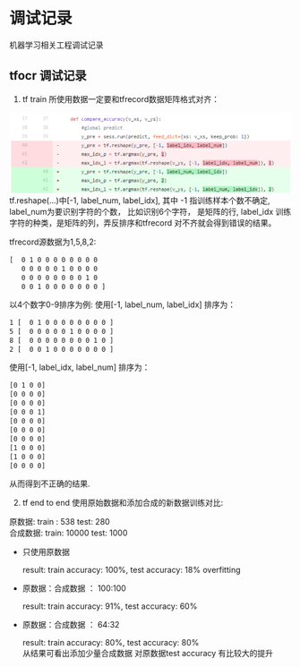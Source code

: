 # 调试记录
机器学习相关工程调试记录

## tfocr 调试记录

1. tf train 所使用数据一定要和tfrecord数据矩阵格式对齐：

![](tfocr.png)
tf.reshape(...)中[-1, label_num, label_idx], 其中 -1 指训练样本个数不确定,
label_num为要识别字符的个数， 比如识别6个字符， 是矩阵的行,
label_idx 训练字符的种类，是矩阵的列，弄反排序和tfrecord 对不齐就会得到错误的结果。

tfrecord源数据为1,5,8,2:

    [  0 1 0 0 0 0 0 0 0 0  
       0 0 0 0 0 1 0 0 0 0  
       0 0 0 0 0 0 0 0 1 0
       0 0 1 0 0 0 0 0 0 0 ]
以4个数字0-9排序为例:  使用[-1, label_num, label_idx] 排序为：

    1 [  0 1 0 0 0 0 0 0 0 0 ]
    5 [  0 0 0 0 0 1 0 0 0 0 ]
    8 [  0 0 0 0 0 0 0 0 1 0 ]
    2 [  0 0 1 0 0 0 0 0 0 0 ]
使用[-1, label_idx, label_num] 排序为：

    [0 1 0 0]
    [0 0 0 0]
    [0 0 0 0]
    [0 0 0 1]
    [0 0 0 0]
    [0 0 0 0]
    [0 0 0 0]
    [1 0 0 0]
    [1 0 0 0]
    [0 0 0 0]
从而得到不正确的结果.

2. tf end to end 使用原始数据和添加合成的新数据训练对比:

原数据:   train : 538      test: 280    
合成数据:  train: 10000     test: 1000    
* 只使用原数据

    result:   train accuracy: 100%,   test accuracy: 18%    overfitting    
* 原数据：合成数据 ： 100:100   

    result:  train accuracy: 91%,   test accuracy: 60%      
* 原数据：合成数据 ： 64:32

    result:  train accuracy: 80%,   test accuracy: 80%    
从结果可看出添加少量合成数据 对原数据test accuracy 有比较大的提升
